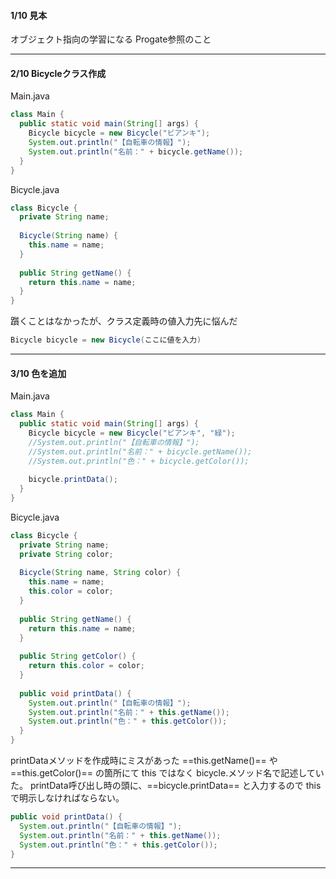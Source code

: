 #### 1/10 見本
オブジェクト指向の学習になる
Progate参照のこと

***

#### 2/10 Bicycleクラス作成
Main.java
```java
class Main {
  public static void main(String[] args) {
    Bicycle bicycle = new Bicycle("ビアンキ");
    System.out.println("【自転車の情報】");
    System.out.println("名前：" + bicycle.getName());
  }
}
```

Bicycle.java
```java
class Bicycle {
  private String name;
  
  Bicycle(String name) {
    this.name = name;
  }
  
  public String getName() {
    return this.name = name;
  }
}
```


躓くことはなかったが、クラス定義時の値入力先に悩んだ
``` java
Bicycle bicycle = new Bicycle(ここに値を入力)
```
***
#### 3/10 色を追加
Main.java
```java
class Main {
  public static void main(String[] args) {
    Bicycle bicycle = new Bicycle("ビアンキ", "緑");
    //System.out.println("【自転車の情報】");
    //System.out.println("名前：" + bicycle.getName());
    //System.out.println("色：" + bicycle.getColor());
    
    bicycle.printData();
  }
}
```

Bicycle.java
```java
class Bicycle {
  private String name;
  private String color;
  
  Bicycle(String name, String color) {
    this.name = name;
    this.color = color;
  }
  
  public String getName() {
    return this.name = name;
  }
  
  public String getColor() {
    return this.color = color;
  }
  
  public void printData() {
    System.out.println("【自転車の情報】");
    System.out.println("名前：" + this.getName());
    System.out.println("色：" + this.getColor());
  }
}
```

printDataメソッドを作成時にミスがあった
==this.getName()== や ==this.getColor()== の箇所にて
this ではなく bicycle.メソッド名で記述していた。
printData呼び出し時の頭に、==bicycle.printData== と入力するので
thisで明示しなければならない。

``` java
public void printData() {
  System.out.println("【自転車の情報】");
  System.out.println("名前：" + this.getName());
  System.out.println("色：" + this.getColor());
}
```

***
